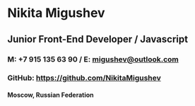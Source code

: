 # Nikita Migushev

## Junior Front-End Developer / Javascript

### M: +7 915 135 63 90 / E: migushev@outlook.com

### GitHub: https://github.com/NikitaMigushev

#### Moscow, Russian Federation
